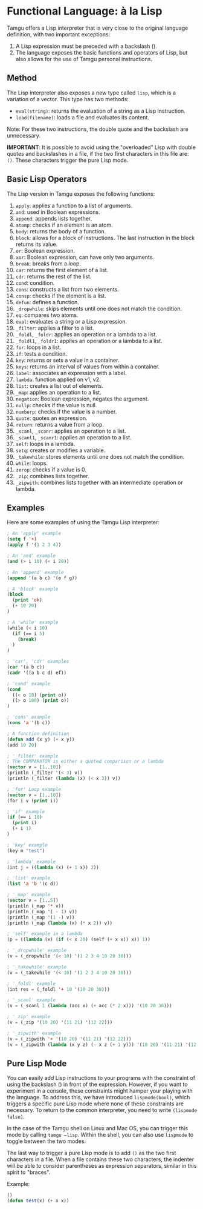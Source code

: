 # Functional Language: à la Lisp

Tamgu offers a Lisp interpreter that is very close to the original language definition, with two important exceptions:

1. A Lisp expression must be preceded with a backslash (\).
2. The language exposes the basic functions and operators of Lisp, but also allows for the use of Tamgu personal instructions.

## Method

The Lisp interpreter also exposes a new type called `lisp`, which is a variation of a vector. This type has two methods:

- `eval(string)`: returns the evaluation of a string as a Lisp instruction.
- `load(filename)`: loads a file and evaluates its content.

Note: For these two instructions, the double quote and the backslash are unnecessary.

**IMPORTANT**: It is possible to avoid using the "overloaded" Lisp with double quotes and backslashes in a file, if the two first characters in this file are: `()`. These characters trigger the pure Lisp mode.

## Basic Lisp Operators

The Lisp version in Tamgu exposes the following functions:

1. `apply`: applies a function to a list of arguments.
2. `and`: used in Boolean expressions.
3. `append`: appends lists together.
4. `atomp`: checks if an element is an atom.
5. `body`: returns the body of a function.
6. `block`: allows for a block of instructions. The last instruction in the block returns its value.
7. `or`: Boolean expression.
8. `xor`: Boolean expression, can have only two arguments.
9. `break`: breaks from a loop.
10. `car`: returns the first element of a list.
11. `cdr`: returns the rest of the list.
12. `cond`: condition.
13. `cons`: constructs a list from two elements.
14. `consp`: checks if the element is a list.
15. `defun`: defines a function.
16. `_dropwhile`: skips elements until one does not match the condition.
17. `eq`: compares two atoms.
18. `eval`: evaluates a string or a Lisp expression.
19. `_filter`: applies a filter to a list.
20. `_foldl`, `_foldr`: applies an operation or a lambda to a list.
21. `_foldl1`, `_foldr1`: applies an operation or a lambda to a list.
22. `for`: loops in a list.
23. `if`: tests a condition.
24. `key`: returns or sets a value in a container.
25. `keys`: returns an interval of values from within a container.
26. `label`: associates an expression with a label.
27. `lambda`: function applied on v1, v2.
28. `list`: creates a list out of elements.
29. `_map`: applies an operation to a list.
30. `negation`: Boolean expression, negates the argument.
31. `nullp`: checks if the value is null.
32. `numberp`: checks if the value is a number.
33. `quote`: quotes an expression.
34. `return`: returns a value from a loop.
35. `_scanl`, `_scanr`: applies an operation to a list.
36. `_scanl1`, `_scanr1`: applies an operation to a list.
37. `self`: loops in a lambda.
38. `setq`: creates or modifies a variable.
39. `_takewhile`: stores elements until one does not match the condition.
40. `while`: loops.
41. `zerop`: checks if a value is 0.
42. `_zip`: combines lists together.
43. `_zipwith`: combines lists together with an intermediate operation or lambda.

## Examples

Here are some examples of using the Tamgu Lisp interpreter:

```lisp
; An 'apply' example
(setq f '+)
(apply f '(1 2 3 4))

; An 'and' example
(and (> i 10) (< i 20))

; An 'append' example
(append '(a b c) '(e f g))

; A 'block' example
(block
  (print 'ok)
  (+ 10 20)
)

; A 'while' example
(while (< i 10)
  (if (== i 5)
    (break)
  )
)

; 'car', 'cdr' examples
(car '(a b c))
(cadr '((a b c d) ef))

; 'cond' example
(cond
  ((< o 10) (print o))
  ((> o 100) (print o))
)

; 'cons' example
(cons 'a '(b c))

; A function definition
(defun add (x y) (+ x y))
(add 10 20)

; '_filter' example
; The COMPARATOR is either a quoted comparison or a lambda
(vector v = [1..10])
(println (_filter '(< 3) v))
(println (_filter (lambda (x) (< x 3)) v))

; 'for' Loop example
(vector v = [1..10])
(for i v (print i))

; 'if' example
(if (== i 10)
  (print i)
  (+ i 1)
)

; 'key' example
(key m "test")

; 'lambda' example
(int j = ((lambda (x) (+ 1 x)) 2))

; 'list' example
(list 'a 'b '(c d))

; '_map' example
(vector v = [1..5])
(println (_map '* v))
(println (_map '( - 1) v))
(println (_map '(1 -) v))
(println (_map (lambda (x) (* x 2)) v))

; 'self' example in a lambda
(p = ((lambda (x) (if (< x 20) (self (+ x x)) x)) 1))

; '_dropwhile' example
(v = (_dropwhile '(< 10) '(1 2 3 4 10 20 30)))

; '_takewhile' example
(v = (_takewhile '(< 10) '(1 2 3 4 10 20 30)))

; '_foldl' example
(int res = (_foldl '+ 10 '(10 20 30)))

; '_scanl' example
(v = (_scanl 1 (lambda (acc x) (+ acc (* 2 x))) '(10 20 30)))

; '_zip' example
(v = (_zip '(10 20) '(11 21) '(12 22)))

; '_zipwith' example
(v = (_zipwith '+ '(10 20) '(11 21) '(12 22)))
(v = (_zipwith (lambda (x y z) (- x z (+ 1 y))) '(10 20) '(11 21) '(12 22)))
```

## Pure Lisp Mode

You can easily add Lisp instructions to your programs with the constraint of using the backslash (\) in front of the expression. However, if you want to experiment in a console, these constraints might hamper your playing with the language. To address this, we have introduced `lispmode(bool)`, which triggers a specific pure Lisp mode where none of these constraints are necessary. To return to the common interpreter, you need to write `(lispmode false)`.

In the case of the Tamgu shell on Linux and Mac OS, you can trigger this mode by calling `tamgu –lisp`. Within the shell, you can also use `lispmode` to toggle between the two modes.

The last way to trigger a pure Lisp mode is to add `()` as the two first characters in a file. When a file contains these two characters, the indenter will be able to consider parentheses as expression separators, similar in this spirit to "braces".

Example:

```lisp
()
(defun test(x) (+ x x))
```